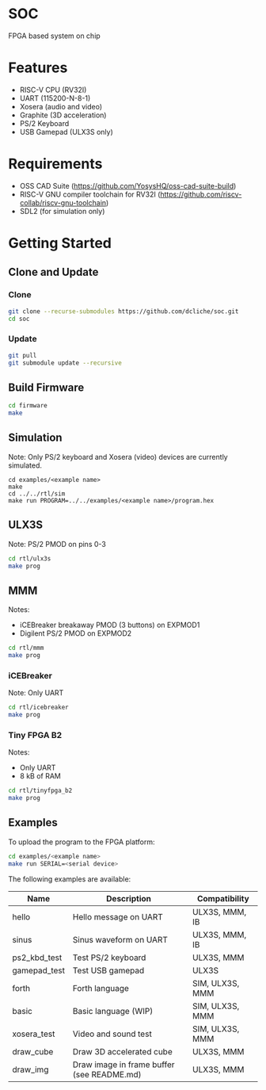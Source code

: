 # SOC 

FPGA based system on chip

# Features

- RISC-V CPU (RV32I)
- UART (115200-N-8-1)
- Xosera (audio and video)
- Graphite (3D acceleration)
- PS/2 Keyboard
- USB Gamepad (ULX3S only)

# Requirements

- OSS CAD Suite (https://github.com/YosysHQ/oss-cad-suite-build)
- RISC-V GNU compiler toolchain for RV32I (https://github.com/riscv-collab/riscv-gnu-toolchain)
- SDL2 (for simulation only)

# Getting Started

## Clone and Update

### Clone

```bash
git clone --recurse-submodules https://github.com/dcliche/soc.git
cd soc
```

### Update

```bash
git pull
git submodule update --recursive
```

## Build Firmware

```bash
cd firmware
make
```

## Simulation

Note: Only PS/2 keyboard and Xosera (video) devices are currently simulated.

```
cd examples/<example name>
make
cd ../../rtl/sim
make run PROGRAM=../../examples/<example name>/program.hex
```

## ULX3S

Note: PS/2 PMOD on pins 0-3

```bash
cd rtl/ulx3s
make prog
```

## MMM

Notes:
- iCEBreaker breakaway PMOD (3 buttons) on EXPMOD1
- Digilent PS/2 PMOD on EXPMOD2

```bash
cd rtl/mmm
make prog
```

### iCEBreaker

Note: Only UART

```bash
cd rtl/icebreaker
make prog
```

### Tiny FPGA B2

Notes:
 - Only UART
 - 8 kB of RAM

```bash
cd rtl/tinyfpga_b2
make prog
```

## Examples

To upload the program to the FPGA platform:

```bash
cd examples/<example name>
make run SERIAL=<serial device>
```

The following examples are available:

| Name         | Description                                 | Compatibility    |
| ------------ | ------------------------------------------- | ---------------- |
| hello        | Hello message on UART                       | ULX3S, MMM, IB   |
| sinus        | Sinus waveform on UART                      | ULX3S, MMM, IB   |
| ps2_kbd_test | Test PS/2 keyboard                          | ULX3S, MMM       |
| gamepad_test | Test USB gamepad                            | ULX3S            |
| forth        | Forth language                              | SIM, ULX3S, MMM  |
| basic        | Basic language (WIP)                        | SIM, ULX3S, MMM  |
| xosera_test  | Video and sound test                        | SIM, ULX3S, MMM  |
| draw_cube    | Draw 3D accelerated cube                    | ULX3S, MMM       |
| draw_img     | Draw image in frame buffer (see README.md)  | ULX3S, MMM       |
